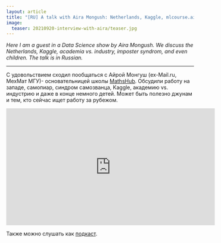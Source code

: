 ```yaml
---
layout: article
title: "[RU] A talk with Aira Mongush: Netherlands, Kaggle, mlcourse.ai, imposter syndrom"
image:
  teaser: 20210920-interview-with-aira/teaser.jpg
---
```


_Here I am a guest in a Data Science show by Aira Mongush. We discuss the Netherlands, Kaggle, academia vs. industry, imposter syndrom, and even children. The talk is in Russian._

***

C удовольствием сходил пообщаться с Айрой Монгуш (ex-Mail.ru, МехМат МГУ)- основательницей школы [MathsHub](https://maths-h.com). Обсудили работу на западе, самопиар, синдром самозванца, Kaggle, академию vs. индустрию и даже в конце немного детей. Может быть полезно джунам и тем, кто сейчас ищет работу за рубежом. 

<iframe width="560" height="315" src="https://www.youtube.com/embed/-wI8aSpeEss" title="YouTube video player" frameborder="0" allow="accelerometer; autoplay; clipboard-write; encrypted-media; gyroscope; picture-in-picture" allowfullscreen></iframe>

Также можно слушать как [подкаст](https://podcast.ru/1645303197).

